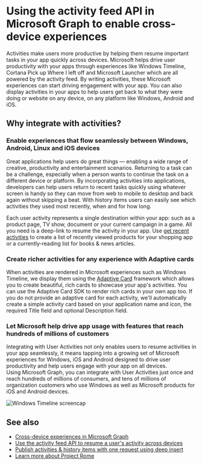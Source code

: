 # Using the activity feed API in Microsoft Graph to enable cross-device experiences

Activities make users more productive by helping them resume important tasks in your app quickly across devices. Microsoft helps drive user productivity with your apps through experiences like Windows Timeline, Cortana Pick up Where I left off and Microsoft Launcher which are all powered by the activity feed. By writing activities, these Microsoft experiences can start driving engagement with your app. You can also display activities in your apps to help users get back to what they were doing or website on any device, on any platform like Windows, Android and iOS.

## Why integrate with activities?
### Enable experiences that flow seamlessly between Windows, Android, Linux and iOS devices 
Great applications help users do great things — enabling a wide range of creative, productivity and entertainment scenarios. Returning to a task can be a challenge, especially when a person wants to continue the task on a different device or platform. By incorporating activities into applications, developers can help users return to recent tasks quickly using whatever screen is handy so they can move from web to mobile to desktop and back again without skipping a beat. With history items users can easily see which activities they used most recently, when and for how long.   

Each user activity represents a single destination within your app: such as a product page, TV show, document or your current campaign in a game. All you need is a deep-link to resume the activity in your app. Use [get recent activities](../api-reference/v1.0/resources/projectrome_get_recent_activities.md) to create a list of recently viewed products for your shopping app or a currently-reading list for books & news articles. 

### Create richer activities for any experience with Adaptive cards
When activities are rendered in Microsoft experiences such as Windows Timeline, we display them using the [Adaptive Card](http://adaptivecards.io/) framework which allows you to create beautiful, rich cards to showcase your app's activities. You can use the Adaptive Card SDK to render rich cards in your own app too.  If you do not provide an adaptive card for each activity, we'll automatically create a simple activity card based on your application name and icon, the required Title field and optional Description field. 

### Let Microsoft help drive app usage with features that reach hundreds of millions of customers
Integrating with User Activities not only enables users to resume activities in your app seamlessly, it means tapping into a growing set of Microsoft experiences for Windows, iOS and Android designed to drive user productivity and help users engage with your app on all devices. Using Microsoft Graph, you can integrate with User Activities just once and reach hundreds of millions of consumers, and tens of millions of organization customers who use Windows as well as Microsoft products for iOS and Android devices.

![Windows Timeline screencap](https://winblogs.azureedge.net/win/2017/05/22-591a3ec9833f4.jpg)

## See also

- [Cross-device experiences in Microsoft Graph](cross-device-concept-overview.md)
- [Use the activity feed API to resume a user's activity across devices](../api-reference/v1.0/resources/activity-feed-api-overview.md)
- [Publish activities & history items with one request using deep insert](../api-reference/v1.0/api/projectrome_put_activity#example-2---deep-insert.md)
- [Learn more about Project Rome](http://aka.ms/projectrome)
